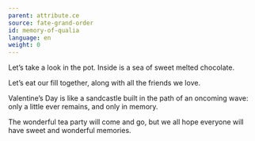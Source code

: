 ```yaml
---
parent: attribute.ce
source: fate-grand-order
id: memory-of-qualia
language: en
weight: 0
---
```


Let’s take a look in the pot. Inside is a sea of sweet melted chocolate.

Let’s eat our fill together, along with all the friends we love.

Valentine’s Day is like a sandcastle built in the path of an oncoming wave: only a little ever remains, and only in memory.

The wonderful tea party will come and go, but we all hope everyone will have sweet and wonderful memories.
